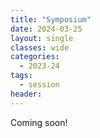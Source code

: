 ```yaml
---
title: "Symposium"
date: 2024-03-25
layout: single
classes: wide
categories:
  - 2023-24
tags:
  - session
header:
---
```


Coming soon!